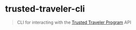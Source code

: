 # trusted-traveler-cli

> CLI for interacting with the [Trusted Traveler Program](https://ttp.dhs.gov) API